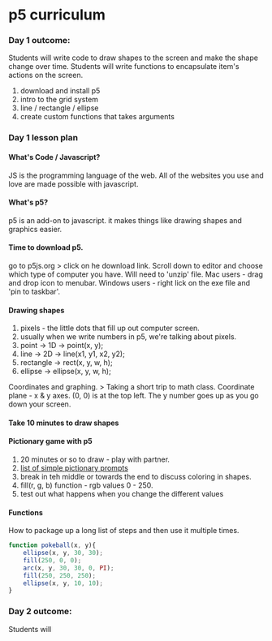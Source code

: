 # p5 curriculum
### Day 1 outcome:
Students will write code to draw shapes to the screen and make the shape change over time. Students will write functions to encapsulate item's actions on the screen.

1. download and install p5
2. intro to the grid system
3. line / rectangle / ellipse
4. create custom functions that takes arguments

### Day 1 lesson plan

#### What's Code / Javascript?
JS is the programming language of the web. All of the websites you use and love are made possible with javascript.

#### What's p5?
p5 is an add-on to javascript. it makes things like drawing shapes and graphics easier.

#### Time to download p5.
go to p5js.org > click on he download link.
Scroll down to editor and choose which type of computer you have. Will need to 'unzip' file. Mac users - drag and drop icon to menubar. Windows users - right lick on the exe file and 'pin to taskbar'.

#### Drawing shapes
1. pixels - the little dots that fill up out computer screen. 
2. usually when we write numbers in p5, we're talking about pixels.
3. point -> 1D -> point(x, y);
4. line -> 2D -> line(x1, y1, x2, y2);
5. rectangle -> rect(x, y, w, h);
6. ellipse -> ellipse(x, y, w, h);

Coordinates and graphing. > Taking a short trip to math class. Coordinate plane - x & y axes. (0, 0) is at the top left. The y number goes up as you go down your screen.

#### Take 10 minutes to draw shapes
#### Pictionary game with p5
1. 20 minutes or so to draw - play with partner. 
2. [list of simple pictionary prompts](https://www.thegamegal.com/wp-content/uploads/2011/11/Pictionary-Words-Easy.pdf)
3. break in teh middle or towards the end to discuss coloring in shapes.
4. fill(r, g, b) function - rgb values 0 - 250.
5. test out what happens when you change the different values

#### Functions
How to package up a long list of steps and then use it multiple times.

```javascript
function pokeball(x, y){
	ellipse(x, y, 30, 30);
	fill(250, 0, 0);
	arc(x, y, 30, 30, 0, PI);
	fill(250, 250, 250);
	ellipse(x, y, 10, 10);
}
```

### Day 2 outcome:
Students will
